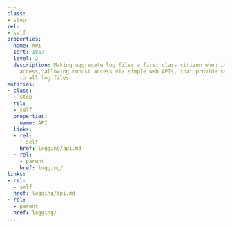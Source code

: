 ```yaml
---
class:
- stop
rel:
- self
properties:
  name: API
  sort: 1853
  level: 2
  description: Making aggregate log files a first class citizen when it comes to API
    access, allowing robust access via simple web APIs, that provide secure access
    to all log files.
entities:
- class:
  - stop
  rel:
  - self
  properties:
    name: API
  links:
  - rel:
    - self
    href: logging/api.md
  - rel:
    - parent
    href: logging/
links:
- rel:
  - self
  href: logging/api.md
- rel:
  - parent
  href: logging/
...
```

